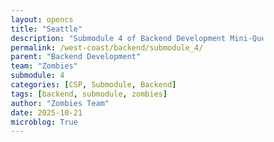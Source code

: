 ```yaml
---
layout: opencs
title: "Seattle"
description: "Submodule 4 of Backend Development Mini-Quest"
permalink: /west-coast/backend/submodule_4/
parent: "Backend Development"
team: "Zombies"
submodule: 4
categories: [CSP, Submodule, Backend]
tags: [backend, submodule, zombies]
author: "Zombies Team"
date: 2025-10-21
microblog: True
---
```


<html lang="en">
<head>
    <meta charset="UTF-8">
    <meta name="viewport" content="width=device-width, initial-scale=1.0">
    <title>Seattle Sports API Explorer</title>
    <style>
        * {
            margin: 0;
            padding: 0;
            box-sizing: border-box;
        }

        body {
            font-family: 'Segoe UI', Tahoma, Geneva, Verdana, sans-serif;
            background: #1a1a2e;
            min-height: 100vh;
            padding: 20px;
            color: #ffffff;
            transition: background-color 0.3s ease;
        }

        body.light-mode {
            background: #f5f5f5;
            color: #000000;
        }

        .container {
            max-width: 1200px;
            margin: 0 auto;
        }
        
        header {
            text-align: center;
            padding: 30px 0;
            background: #16213e;
            border-radius: 15px;
            margin-bottom: 30px;
            box-shadow: 0 8px 20px rgba(0, 0, 0, 0.3);
        }

        body.light-mode header {
            background: #ffffff;
            box-shadow: 0 4px 15px rgba(0, 0, 0, 0.1);
        }

        h1 {
            font-size: 2.5em;
            color: #0ea5e9;
            margin-bottom: 10px;
        }

        .subtitle {
            color: #94a3b8;
            font-size: 1.1em;
        }

        body.light-mode .subtitle {
            color: #475569;
        }

        .theme-toggle {
            position: fixed;
            top: 20px;
            right: 20px;
            background: #0ea5e9;
            color: white;
            border: none;
            padding: 10px 20px;
            border-radius: 8px;
            cursor: pointer;
            font-weight: bold;
            z-index: 1000;
        }

        .theme-toggle:hover {
            background: #0284c7;
        }

        .learning-section {
            background: #16213e;
            padding: 25px;
            border-radius: 12px;
            margin-bottom: 20px;
            box-shadow: 0 4px 15px rgba(0, 0, 0, 0.2);
        }

        body.light-mode .learning-section {
            background: #ffffff;
            box-shadow: 0 2px 10px rgba(0, 0, 0, 0.1);
        }

        .learning-section h2 {
            color: #0ea5e9;
            margin-bottom: 15px;
            font-size: 1.8em;
        }

        .learning-section p, .learning-section li {
            color: #e2e8f0;
            line-height: 1.6;
            margin-bottom: 10px;
    }

        body.light-mode .learning-section p,
        body.light-mode .learning-section li {
            color: #000000;
        }

        .learning-section ul {
            margin-left: 20px;
            margin-top: 10px;
        }

        .code-editor {
            background: #0f172a;
            color: #e2e8f0;
            padding: 20px;
            border-radius: 8px;
            font-family: 'Courier New', monospace;
            margin: 15px 0;
            overflow-x: auto;
            border: 2px solid #0ea5e9;
        }

        body.light-mode .code-editor {
            background: #1e293b;
            color: #e2e8f0;
        }

        .button-group {
            display: flex;
            gap: 10px;
            flex-wrap: wrap;
            margin: 15px 0;
        }

        button {
            background: #0ea5e9;
            color: white;
            border: none;
            padding: 12px 24px;
            border-radius: 8px;
            cursor: pointer;
            font-size: 1em;
            font-weight: bold;
            transition: all 0.3s ease;
     }

        button:hover {
            background: #0284c7;
            transform: translateY(-2px);
    }

        .output {
            background: #0f172a;
            border: 2px solid #0ea5e9;
            border-radius: 8px;
            padding: 20px;
            margin-top: 15px;
            color: #e2e8f0;
            min-height: 100px;
            font-family: monospace;
            white-space: pre-wrap;
        }

        body.light-mode .output {
            background: #f8fafc;
            color: #000000;
            border-color: #0ea5e9;
        }

        .stadium-grid {
            display: grid;
            grid-template-columns: repeat(auto-fit, minmax(280px, 1fr));
            gap: 20px;
            margin-top: 20px;
        }

        .stadium-card {
            background: #1e293b;
            padding: 20px;
            border-radius: 12px;
            
            cursor: pointer;
            transition: all 0.3s ease;
            border: 2px solid #334155;
        }

        body.light-mode .stadium-card {
            background: #ffffff;
            border-color: #cbd5e1;
        }

        .stadium-card:hover {
            transform: translateY(-5px);
            border-color: #0ea5e9;
        }

        .stadium-card h3 {
            color: #0ea5e9;
            margin-bottom: 10px;
            font-size: 1.4em;
        }

        .stadium-card p {
            color: #94a3b8;
            margin: 8px 0;
         }

        body.light-mode .stadium-card p {
            color: #475569;
        }

        .input-group {
            margin: 15px 0;
        }

        .input-group label {
            display: block;
            color: #94a3b8;
            margin-bottom: 8px;
            font-weight: 600;
        }

        body.light-mode .input-group label {
            color: #000000;
        }

        input[type="text"], select {
            width: 100%;
            max-width: 400px;
            padding: 12px;
            border-radius: 8px;
            border: 2px solid #334155;
            background: #1e293b;
            color: #e2e8f0;
            font-size: 1em;
        }

        body.light-mode input[type="text"],
        body.light-mode select {
            background: #ffffff;
            color: #000000;
            border-color: #cbd5e1;
        }

        .info-box {
            background: rgba(14, 165, 233, 0.1);
            border-left: 4px solid #0ea5e9;
            padding: 15px;
            margin: 15px 0;
            border-radius: 5px;
        }

        .info-box p {
            color: #e2e8f0;
            margin: 5px 0;
        }

        body.light-mode .info-box p {
            color: #000000;
        }

        .step-number {
            display: inline-block;
            background: #0ea5e9;
            color: white;
            width: 30px;
            height: 30px;
            border-radius: 50%;
            text-align: center;
            line-height: 30px;
            margin-right: 10px;
            font-weight: bold;
        }

        strong {
            color: #0ea5e9;
        }
    </style>
</head>
<body>
    <button class="theme-toggle" onclick="toggleTheme()">Toggle Light/Dark Mode</button>

    <div class="container">
        <header>
            <h1>Seattle Sports API Tour</h1>
            <p class="subtitle">Understanding APIs Through the Coach and Team Analogy</p>
        </header>

        <div class="learning-section">
            <h2>Welcome to the API Playbook</h2>
            <p><strong>The Coach and Team Analogy:</strong></p>
            <ul>
                <li><strong>The Coach (You):</strong> Decides what information is needed</li>
                <li><strong>The Playbook (Database):</strong> Contains all available plays and data</li>
                <li><strong>The Play (User Input):</strong> Your specific request for data</li>
                <li><strong>The Team (API):</strong> Executes the play and retrieves the data</li>
                <li><strong>The Response:</strong> The data returned to the coach</li>
            </ul>
        </div>

        <div class="learning-section">
            <h2><span class="step-number">1</span>The Coach Selects a Stadium</h2>
            <p>First, you (the coach) need to decide which stadium you want information about. Click on any stadium card below:</p>
            <div class="stadium-grid">
                <div class="stadium-card" onclick="selectStadium('football')">
                    <h3>Lumen Field</h3>
                    <p><strong>Team:</strong> Seattle Seahawks</p>
                    <p><strong>Sport:</strong> Football (NFL)</p>

                </div>

                <div class="stadium-card" onclick="selectStadium('baseball')">
                    <h3>T-Mobile Park</h3>
                    <p><strong>Team:</strong> Seattle Mariners</p>
                    <p><strong>Sport:</strong> Baseball (MLB)</p>

                </div>

                <div class="stadium-card" onclick="selectStadium('hockey')">
                    <h3>Climate Pledge Arena</h3>
                    <p><strong>Team:</strong> Seattle Kraken</p>
                    <p><strong>Sport:</strong> Ice Hockey (NHL)</p>

                </div>

                <div class="stadium-card" onclick="selectStadium('college')">
                    <h3>Husky Stadium</h3>
                    <p><strong>Team:</strong> Washington Huskies</p>
                    <p><strong>Sport:</strong> College Football</p>

                </div>

                <div class="stadium-card" onclick="selectStadium('cricket')">
                    <h3>Marymoor Park</h3>
                    <p><strong>Team:</strong> Seattle Orcas</p>
                    <p><strong>Sport:</strong> Cricket (MLC)</p>
                
                </div>
            </div>
        </div>

        <div class="learning-section">
            <h2><span class="step-number">2</span>The Coach Calls the Play</h2>
            <p>Now that you've selected a stadium, choose what information you want (the play you're calling):</p>
            <div class="input-group">
                <label>Select the play from the playbook:</label>
                <select id="playSelect" onchange="updatePlay()">
                    <option value="">Choose a play...</option>
                    <option value="basic">Get Basic Info</option>
                    <option value="capacity">Get Stadium Capacity</option>
                    <option value="tickets">Get Ticket Prices</option>
                    <option value="location">Get Location</option>
                </select>
            </div>
            <div class="info-box">
                <p><strong>The API Request (Your Play Call):</strong></p>
                <div class="code-editor" id="apiRequest">Select a stadium and play above to see the API request</div>
            </div>
        </div>

        <div class="learning-section">
            <h2><span class="step-number">3</span>The Team Executes</h2>
            <p>The API (team) processes your request and retrieves the data from the database (playbook):</p>
            <div class="info-box">
                <p><strong>The API Response (Team's Execution):</strong></p>
                <div class="output" id="apiResponse">The team's response will appear here after you select a stadium and play</div>
            </div>
        </div>

        <div class="learning-section">
            <h2>Understanding API Endpoints</h2>
            <p>APIs have different endpoints (different types of plays in the playbook). Each endpoint serves a specific purpose:</p>
            
            <div class="info-box">
                <p><strong>GET /stadiums/:sport</strong></p>
                <p>Retrieves information about a specific stadium by sport type</p>
            </div>

            <div class="info-box">
                <p><strong>GET /schedules</strong></p>
                <p>Retrieves game schedules for all Seattle teams</p>
            </div>

            <div class="info-box">
                <p><strong>GET /weather</strong></p>
                <p>Retrieves current weather conditions in Seattle</p>
            </div>

            <div class="info-box">
                <p><strong>GET /tickets</strong></p>
                <p>Retrieves ticket pricing information for all teams</p>
            </div>

            <p style="margin-top: 20px;">Try calling these different plays:</p>
            <div class="button-group">
                <button onclick="callEndpoint('schedules')">Get Schedules</button>
                <button onclick="callEndpoint('weather')">Get Weather</button>
                <button onclick="callEndpoint('tickets')">Get Tickets</button>
            </div>
            <div class="output" id="endpointOutput"></div>
        </div>

        <div class="learning-section">
            <h2>How the Playbook (Database) Works</h2>
            <p>The playbook stores all the data that the API can access. Here's a simplified view:</p>
            <div class="code-editor">const playbook = {
  football: {
    team: "Seahawks",
    stadium: "Lumen Field",
    capacity: 68740,
    location: "47.5952° N, 122.3316° W",
    tickets: "$85-$250"
  },
  baseball: {
    team: "Mariners",
    stadium: "T-Mobile Park",
    capacity: 47929,
    location: "47.5914° N, 122.3325° W",
    tickets: "$15-$180"
  }
  // ... more data
}</div>
            <p style="margin-top: 15px;">When you call a play, the API looks up the information in this playbook and returns it to you.</p>
        </div>
    </div>

    <script>
        let selectedSport = null;

        const playbook = {
            football: { 
                team: "Seahawks", 
                stadium: "Lumen Field", 
                capacity: 68740,
                location: "47.5952° N, 122.3316° W",
                tickets: "$85-$250"
            },
            baseball: { 
                team: "Mariners", 
                stadium: "T-Mobile Park", 
                capacity: 47929,
                location: "47.5914° N, 122.3325° W",
                tickets: "$15-$180"
            },
            hockey: { 
                team: "Kraken", 
                stadium: "Climate Pledge Arena", 
                capacity: 17151,
                location: "47.6221° N, 122.3540° W",
                tickets: "$50-$300"
            },
            college: { 
                team: "Huskies", 
                stadium: "Husky Stadium", 
                capacity: 70138,
                location: "47.6501° N, 122.3016° W",
                tickets: "$35-$150"
            },
            cricket: { 
                team: "Orcas", 
                stadium: "Marymoor Park", 
                capacity: 5000,
                location: "47.6634° N, 122.1146° W",
                tickets: "$10-$40"
            }
        };

        function toggleTheme() {
            document.body.classList.toggle('light-mode');
        }

        function selectStadium(sport) {
            selectedSport = sport;
            document.getElementById('playSelect').value = '';
            document.getElementById('apiRequest').textContent = 'Stadium selected: ' + playbook[sport].stadium + '\nNow select a play from the dropdown above.';
            document.getElementById('apiResponse').textContent = 'Waiting for you to call a play...';
        }

        function updatePlay() {
            const play = document.getElementById('playSelect').value;
            if (!selectedSport) {
                alert('Please select a stadium first!');
                return;
            }

            const team = playbook[selectedSport];
            let request = 'GET /api/stadiums/' + selectedSport;
            let response = '';

            if (play === 'basic') {
                request += '/info';
                response = JSON.stringify({
                    team: team.team,
                    stadium: team.stadium
                }, null, 2);
            } else if (play === 'capacity') {
                request += '/capacity';
                response = JSON.stringify({
                    stadium: team.stadium,
                    capacity: team.capacity
                }, null, 2);
            } else if (play === 'tickets') {
                request += '/tickets';
                response = JSON.stringify({
                    team: team.team,
                    priceRange: team.tickets
                }, null, 2);
            } else if (play === 'location') {
                request += '/location';
                response = JSON.stringify({
                    stadium: team.stadium,
                    coordinates: team.location
                }, null, 2);
            }

            document.getElementById('apiRequest').textContent = 'Coach calls the play:\n\n' + request + '\nHost: api.seattlesports.com';
            document.getElementById('apiResponse').textContent = 'Team executes and returns:\n\n' + response;
        }

        function callEndpoint(endpoint) {
            const output = document.getElementById('endpointOutput');
            output.textContent = 'Calling play: GET /api/' + endpoint + '\n\nTeam is executing...\n';
            
            setTimeout(() => {
                let response = '';
                if (endpoint === 'schedules') {
                    response = JSON.stringify({
                        "Seahawks": ["vs 49ers - Nov 3", "@ Rams - Nov 10"],
                        "Mariners": ["Season starts March 2026"],
                        "Kraken": ["vs Canucks - Nov 5", "@ Flames - Nov 7"]
                    }, null, 2);
                } else if (endpoint === 'weather') {
                    response = JSON.stringify({
                        "location": "Seattle, WA",
                        "temperature": "54°F",
                        "conditions": "Partly Cloudy",
                        "precipitation": "20%"
                    }, null, 2);
                } else if (endpoint === 'tickets') {
                    response = JSON.stringify({
                        "Seahawks": "$85-$250",
                        "Mariners": "$15-$180",
                        "Kraken": "$50-$300",
                        "Huskies": "$35-$150",
                        "Orcas": "$10-$40"
                    }, null, 2);
                }
                output.textContent = 'Team\'s response:\n\n' + response;
            }, 800);
        }
   
    </script>
</body>
</html>